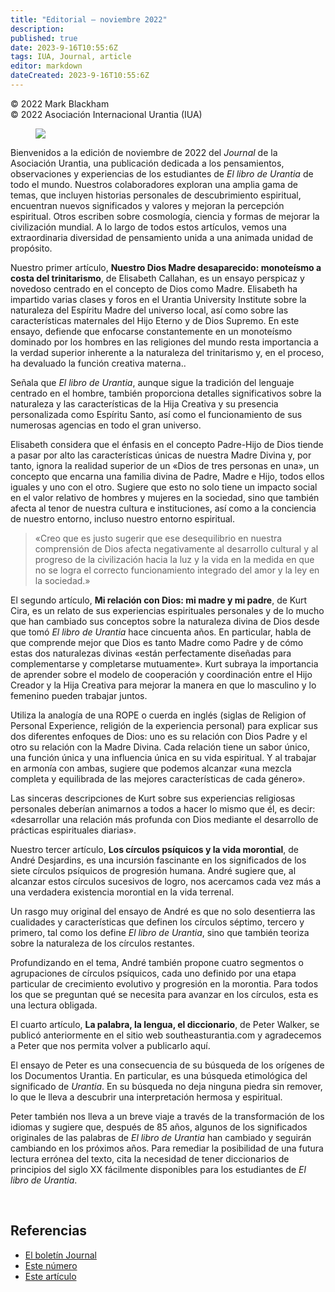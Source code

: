 ```yaml
---
title: "Editorial – noviembre 2022"
description: 
published: true
date: 2023-9-16T10:55:6Z
tags: IUA, Journal, article
editor: markdown
dateCreated: 2023-9-16T10:55:6Z
---
```


<p class="v-card v-sheet theme--light gray lighten-3 px-2">© 2022 Mark Blackham<br>© 2022 Asociación Internacional Urantia (IUA)</p>


<figure id="Figure_1" class="image urantiapedia image-style-align-left" alt="Mark Blackham">
<img src="/image/article/IUA_Journal/Mark-B-2022-1-e1674520636764-150x150.jpg">
</figure>

Bienvenidos a la edición de noviembre de 2022 del _Journal_ de la Asociación Urantia, una publicación dedicada a los pensamientos, observaciones y experiencias de los estudiantes de _El libro de Urantia_ de todo el mundo. Nuestros colaboradores exploran una amplia gama de temas, que incluyen historias personales de descubrimiento espiritual, encuentran nuevos significados y valores y mejoran la percepción espiritual. Otros escriben sobre cosmología, ciencia y formas de mejorar la civilización mundial. A lo largo de todos estos artículos, vemos una extraordinaria diversidad de pensamiento unida a una animada unidad de propósito.

Nuestro primer artículo, **Nuestro Dios Madre desaparecido: monoteísmo a costa del trinitarismo**, de Elisabeth Callahan, es un ensayo perspicaz y novedoso centrado en el concepto de Dios como Madre. Elisabeth ha impartido varias clases y foros en el Urantia University Institute sobre la naturaleza del Espíritu Madre del universo local, así como sobre las características maternales del Hijo Eterno y de Dios Supremo. En este ensayo, defiende que enfocarse constantemente en un monoteísmo dominado por los hombres en las religiones del mundo resta importancia a la verdad superior inherente a la naturaleza del trinitarismo y, en el proceso, ha devaluado la función creativa materna..

Señala que _El libro de Urantia_, aunque sigue la tradición del lenguaje centrado en el hombre, también proporciona detalles significativos sobre la naturaleza y las características de la Hija Creativa y su presencia personalizada como Espíritu Santo, así como el funcionamiento de sus numerosas agencias en todo el gran universo.

Elisabeth considera que el énfasis en el concepto Padre-Hijo de Dios tiende a pasar por alto las características únicas de nuestra Madre Divina y, por tanto, ignora la realidad superior de un «Dios de tres personas en una», un concepto que encarna una familia divina de Padre, Madre e Hijo, todos ellos iguales y uno con el otro. Sugiere que esto no solo tiene un impacto social en el valor relativo de hombres y mujeres en la sociedad, sino que también afecta al tenor de nuestra cultura e instituciones, así como a la conciencia de nuestro entorno, incluso nuestro entorno espiritual.
<br style="clear:both;"/>

> «Creo que es justo sugerir que ese desequilibrio en nuestra comprensión de Dios afecta negativamente al desarrollo cultural y al progreso de la civilización hacia la luz y la vida en la medida en que no se logra el correcto funcionamiento integrado del amor y la ley en la sociedad.»

El segundo artículo, **Mi relación con Dios: mi madre y mi padre**, de Kurt Cira, es un relato de sus experiencias espirituales personales y de lo mucho que han cambiado sus conceptos sobre la naturaleza divina de Dios desde que tomó _El libro de Urantia_ hace cincuenta años. En particular, habla de que comprende mejor que Dios es tanto Madre como Padre y de cómo estas dos naturalezas divinas «están perfectamente diseñadas para complementarse y completarse mutuamente». Kurt subraya la importancia de aprender sobre el modelo de cooperación y coordinación entre el Hijo Creador y la Hija Creativa para mejorar la manera en que lo masculino y lo femenino pueden trabajar juntos.

Utiliza la analogía de una ROPE o cuerda en inglés (siglas de Religion of Personal Experience, religión de la experiencia personal) para explicar sus dos diferentes enfoques de Dios: uno es su relación con Dios Padre y el otro su relación con la Madre Divina. Cada relación tiene un sabor único, una función única y una influencia única en su vida espiritual. Y al trabajar en armonía con ambas, sugiere que podemos alcanzar «una mezcla completa y equilibrada de las mejores características de cada género».

Las sinceras descripciones de Kurt sobre sus experiencias religiosas personales deberían animarnos a todos a hacer lo mismo que él, es decir: «desarrollar una relación más profunda con Dios mediante el desarrollo de prácticas espirituales diarias».

Nuestro tercer artículo, **Los círculos psíquicos y la vida morontial**, de André Desjardins, es una incursión fascinante en los significados de los siete círculos psíquicos de progresión humana. André sugiere que, al alcanzar estos círculos sucesivos de logro, nos acercamos cada vez más a una verdadera existencia morontial en la vida terrenal.

Un rasgo muy original del ensayo de André es que no solo desentierra las cualidades y características que definen los círculos séptimo, tercero y primero, tal como los define _El libro de Urantia_, sino que también teoriza sobre la naturaleza de los círculos restantes.  

Profundizando en el tema, André también propone cuatro segmentos o agrupaciones de círculos psíquicos, cada uno definido por una etapa particular de crecimiento evolutivo y progresión en la morontia. Para todos los que se preguntan qué se necesita para avanzar en los círculos, esta es una lectura obligada.

El cuarto artículo, **La palabra, la lengua, el diccionario**, de Peter Walker, se publicó anteriormente en el sitio web southeasturantia.com y agradecemos a Peter que nos permita volver a publicarlo aquí.

El ensayo de Peter es una consecuencia de su búsqueda de los orígenes de los Documentos Urantia. En particular, es una búsqueda etimológica del significado de _Urantia_. En su búsqueda no deja ninguna piedra sin remover, lo que le lleva a descubrir una interpretación hermosa y espiritual.

Peter también nos lleva a un breve viaje a través de la transformación de los idiomas y sugiere que, después de 85 años, algunos de los significados originales de las palabras de _El libro de Urantia_ han cambiado y seguirán cambiando en los próximos años. Para remediar la posibilidad de una futura lectura errónea del texto, cita la necesidad de tener diccionarios de principios del siglo XX fácilmente disponibles para los estudiantes de _El libro de Urantia_.

<br style="clear:both;"/>

## Referencias

- [El boletín Journal](https://urantia-association.org/journal-online-archives/)
- [Este número](https://urantia-association.org/newsletter/journal-noviembre-2022/?lang=es)
- [Este artículo](https://urantia-association.org/editorial-noviembre-2022/?lang=es)

